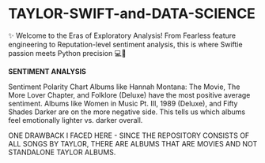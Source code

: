 # TAYLOR-SWIFT-and-DATA-SCIENCE
✨ Welcome to the Eras of Exploratory Analysis! From Fearless feature engineering to Reputation-level sentiment analysis, this is where Swiftie passion meets Python precision 💻🐍


**SENTIMENT ANALYSIS**

Sentiment Polarity Chart
Albums like Hannah Montana: The Movie, The More Lover Chapter, and Folklore (Deluxe) have the most positive average sentiment.
Albums like Women in Music Pt. III, 1989 (Deluxe), and Fifty Shades Darker are on the more negative side. 
This tells us which albums feel emotionally lighter vs. darker overall.

ONE DRAWBACK I FACED HERE - SINCE THE REPOSITORY CONSISTS OF ALL SONGS BY TAYLOR, THERE ARE ALBUMS THAT ARE MOVIES AND NOT STANDALONE TAYLOR ALBUMS. 

